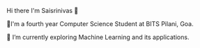 Hi there I'm Saisrinivas 👋

🔮I'm a fourth year Computer Science Student at BITS Pilani, Goa.

🌱 I’m currently exploring Machine Learning and its applications. 




